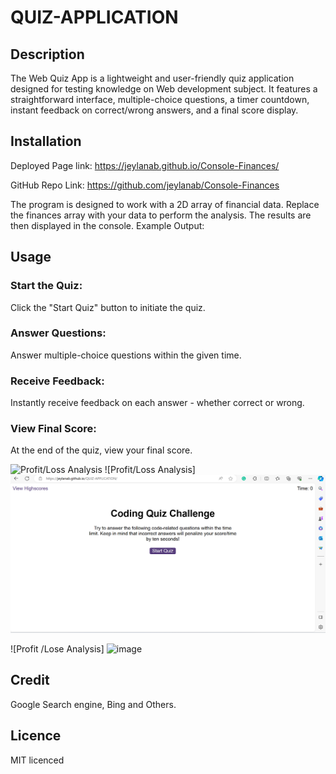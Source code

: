 # QUIZ-APPLICATION

## Description 

The Web Quiz App is a lightweight and user-friendly quiz application designed for testing knowledge on Web development subject. 
It features a straightforward interface, multiple-choice questions, a timer countdown, instant feedback on correct/wrong answers, and a final score display.

## Installation

Deployed Page link: https://jeylanab.github.io/Console-Finances/

GitHub Repo Link: https://github.com/jeylanab/Console-Finances
 
The program is designed to work with a 2D array of financial data. Replace the finances
array with your data to perform the analysis. The results are then displayed in the console. Example Output:

## Usage 
### Start the Quiz:

Click the "Start Quiz" button to initiate the quiz.

### Answer Questions:

Answer multiple-choice questions within the given time.

### Receive Feedback:

Instantly receive feedback on each answer - whether correct or wrong.

### View Final Score:

At the end of the quiz, view your final score.

![Profit/Loss Analysis]([image_url]([https://github.com/jeylanab/Console-Finances/blob/main/Images/Screenshot%202023-12-30%20050616.png?raw=true)https://github.com/jeylanab/Console-Finances/blob/main/Images/Screenshot%202023-12-30%20050616.png?raw=true])
![Profit/Loss Analysis] ![image](https://github.com/jeylanab/QUIZ-APPLICATION/blob/main/assets/Images/Screenshot%202024-01-16%20060028.png?raw=true)

![Profit /Lose Analysis] ![image](https://github.com/jeylanab/Console-Finances/assets/146985587/160f12df-2580-4d0f-afd7-22d37515acfc)


## Credit 

Google Search engine, Bing and Others.

## Licence 

MIT licenced
